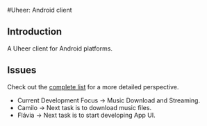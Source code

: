 #Uheer: Android client

## Introduction
A Uheer client for Android platforms.

## Issues
 Check out the [complete list](https://bitbucket.org/caju-15/android) for a more detailed
 perspective.

 * Current Development Focus -> Music Download and Streaming.
 * Camilo -> Next task is to download music files.
 * Flávia -> Next task is to start developing App UI.
